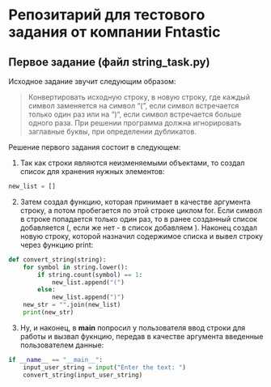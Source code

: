 # Репозитарий для тестового задания от компании Fntastic
## Первое задание (файл string_task.py)
Исходное задание звучит следующим образом:
> Конвертировать исходную строку, в новую строку, где каждый символ заменяется на символ “(”, если символ встречается только один раз или на “)“, если символ встречается больше одного раза. При решении программа должна игнорировать заглавные буквы, при определении дубликатов.

Решение первого задания состоит в следующем:
1. Так как строки являются неизменяемыми объектами, то создал список для хранения нужных элементов:

``` python
new_list = []
```
2. Затем создал функцию, которая принимает в качестве аргумента строку, а потом пробегается по этой строке циклом for. Если символ в строке попадается только один раз, то в ранее созданный список добавляется (, если же нет - в список добавляем ). Наконец создал новую строку, которой назначил содержимое списка и вывел строку через функцию print:
``` python
def convert_string(string):
    for symbol in string.lower():
        if string.count(symbol) == 1:
            new_list.append("(")
        else:
            new_list.append(")")
    new_str = "".join(new_list)
    print(new_str)
```

3. Ну, и наконец, в __main__ попросил у пользователя ввод строки для работы и вызвал фукнцию, передав в качестве аргумента введенные пользователем данные:
``` python
if __name__ == "__main__":
    input_user_string = input("Enter the text: ")
    convert_string(input_user_string)
```
